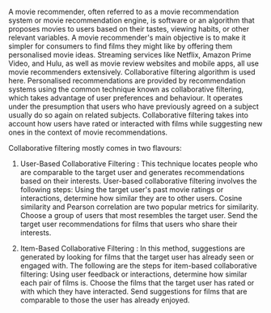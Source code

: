 A movie recommender, often referred to as a movie recommendation system or movie recommendation engine, is software or an algorithm that proposes movies to users based on their tastes, viewing habits, or other relevant variables. A movie recommender's main objective is to make it simpler for consumers to find films they might like by offering them personalised movie ideas. Streaming services like Netflix, Amazon Prime Video, and Hulu, as well as movie review websites and mobile apps, all use movie recommenders extensively. Collaborative filtering algorithm is used here. Personalised recommendations are provided by recommendation systems using the common technique known as collaborative filtering, which takes advantage of user preferences and behaviour. It operates under the presumption that users who have previously agreed on a subject usually do so again on related subjects. Collaborative filtering takes into account how users have rated or interacted with films while suggesting new ones in the context of movie recommendations. 

Collaborative filtering mostly comes in two flavours:

1. User-Based Collaborative Filtering : This technique locates people who are comparable to the target user and generates recommendations based on their interests. User-based collaborative filtering involves the following steps: Using the target user's past movie ratings or interactions, determine how similar they are to other users. Cosine similarity and Pearson correlation are two popular metrics for similarity. Choose a group of users that most resembles the target user. Send the target user recommendations for films that users who share their interests.
   
2. Item-Based Collaborative Filtering : In this method, suggestions are generated by looking for films that the target user has already seen or engaged with. The following are the steps for item-based collaborative filtering: Using user feedback or interactions, determine how similar each pair of films is. Choose the films that the target user has rated or with which they have interacted. Send suggestions for films that are comparable to those the user has already enjoyed.
